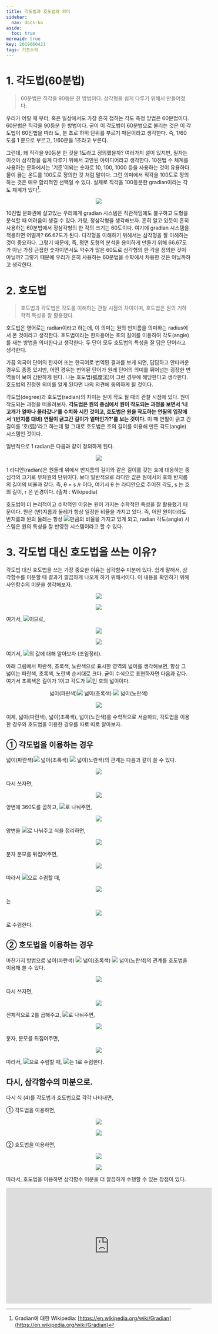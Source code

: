 ```yaml
---
title: 각도법과 호도법의 의미
sidebar:
  nav: docs-ko
aside:
  toc: true
mermaid: true
key: 2019060421
tags: 기초수학
---
```


# 1. 각도법(60분법)

>60분법은 직각을 90등분 한 방법이다. 삼각형을 쉽게 다루기 위해서 만들어졌다.

   우리가 어릴 때 부터, 혹은 일상에서도 가장 흔히 접하는 각도 측정 방법은 60분법이다. 60분법은 직각을 90등분 한 방법이다. 굳이 이 각도법이 60분법으로 불리는 것은 이 각도법이 60진법을 따라 도, 분 초로 하위 단위를 부르기 때문이라고 생각한다. 즉, 1/60도를 1 분으로 부르고, 1/60분을 1초라고 부른다. 

   그런데, 왜 직각을 90등분 한 것을 1도라고 정의했을까? 여러가지 설이 있지만, 필자는 이것이 삼각형을 쉽게 다루기 위해서 고안된 아이디어라고 생각한다. 10진법 수 체계를 사용하는 문화에서는 '기준'이되는 숫자로 10, 100, 1000 등을 사용하는 것이 유용하다. 물이 끓는 온도를 100도로 정의한 것 처럼 말이다. 그런 의미에서 직각을 100도로 정의하는 것은 매우 합리적인 선택일 수 있다. 실제로 직각을 100등분한 gradian이라는 각도 체계가 있다[^1].

<p align="center">
  <img src="https://support.esri.com/~/media/Support/GISDictionary/gradian.jpg">
</p>

   10진법 문화권에 살고있는 우리에게 gradian 시스템은 직관적임에도 불구하고 도형을 분석할 때 어려움이 생길 수 있다. 가령, 정삼각형을 생각해보자. 흔히 알고 있듯이 흔히 사용하는 60분법에서 정삼각형의 한 각의 크기는 60도이다. 여기에 gradian 시스템을 적용하면 어떨까? 66.67도가 된다. 다각형을 이해하기 위해서는 삼각형을 잘 이해하는 것이 중요하다. 그렇기 때문에, 즉, 평면 도형의 분석을 용이하게 만들기 위해 66.67도가 아닌 가장 근접한 숫자이면서도 약수가 많은 60도로 삼각형의 한 각을 정의한 것이 아닐까? 그렇기 때문에 우리가 흔히 사용하는 60분법을 수학에서 차용한 것은 아닐까하고 생각한다.


# 2. 호도법

>호도법과 각도법은 각도를 이해하는 관찰 시점의 차이이며,
>호도법은 원의 기하학적 특성을 잘 활용했다.


 호도법은 영어로는 radian이라고 하는데, 이 의미는 원의 반지름을 의미하는 radius에서 온 것이라고 생각한다. 호도법이라는 한자용어는 호의 길이를 이용하여 각도(angle)를 재는 방법을 의미한다고 생각한다. 두 단어 모두 호도법의 특성을 잘 담은 단어라고 생각한다.

 가끔 외국어 단어의 한자어 또는 한국어로 번역된 결과를 보게 되면, 답답하고 안타까운 경우도 종종 있지만, 어떤 경우는 번역된 단어가 원래 단어의 의미를 뛰어넘는 굉장한 번역들이 보여 감탄하게 된다. 나는 호도법(弧度法)이 그런 경우에 해당한다고 생각한다. 호도법의 진정한 의미를 알게 된다면 나의 의견에 동의하게 될 것이다.

 각도법(degree)과 호도법(radian)의 차이는 원이 작도 될 때의 관찰 시점에 있다. 원이 작도되는 과정을 떠올려보자. **각도법은 원의 중심에서 원이 작도되는 과정을 보면서 ‘내 고개가 얼마나 올라갔나’를 수치화 시킨 것이고, 호도법은 원을 작도하는 연필의 입장에서 ‘(반지름 대비) 연필이 긁고간 길이가 얼마인가?’를 보는 것이다.** 이 때 연필이 긁고 간 길이를 ‘호(弧)’라고 하는데 말 그대로 호도법은 호의 길이를 이용해 만든 각도(angle) 시스템인 것이다.

 일반적으로 1 radian은 다음과 같이 정의하게 된다.
 
<p align="center">
  <img src="https://raw.githubusercontent.com/angeloyeo/angeloyeo.github.io/master/pics/2-1-%EA%B0%81%EB%8F%84%EB%B2%95%EA%B3%BC_%ED%98%B8%EB%8F%84%EB%B2%95/%EA%B7%B8%EB%A6%BC2.png">
</p>

1 라디안(radian)은 원둘레 위에서 반지름의 길이와 같은 길이를 갖는 호에 대응하는 중심각의 크기로 무차원의 단위이다. 보다 일반적으로 라디안 값은 원에서의 호와 반지름의 길이의 비율과 같다. 즉, θ = s /r 이다, 여기서 θ 는 라디안으로 주어진 각도, s 는 호의 길이, r 은 반경이다. (출처 : Wikipedia)

 호도법이 더 논리적이고 수학적인 이유는 원이 가지는 수학적인 특성을 잘 활용했기 때문이다. 원은 (반)지름과 둘레가 항상 일정한 비율을 가지고 있다. 즉, 어떤 원이더라도 반지름과 원의 둘레는 항상 <img src = "https://raw.githubusercontent.com/angeloyeo/angeloyeo.github.io/master/equaions/2019-06-04-2-1-angle_rad/eq1.png">만큼의 비율을 가지고 있게 되고, radian 각도(angle) 시스템은 원의 특성을 잘 반영한 시스템이라고 할 수 있다.

# 3. 각도법 대신 호도법을 쓰는 이유?

각도법 대신 호도법을 쓰는 가장 중요한 이유는 삼각함수 미분에 있다. 쉽게 말해서, 삼각함수를 미분할 때 결과가 깔끔하게 나오게 하기 위해서이다. 이 내용을 확인하기 위해 사인함수의 미분을 생각해보자.

<p align = "center"> <img src = "https://raw.githubusercontent.com/angeloyeo/angeloyeo.github.io/master/equaions/2019-06-04-2-1-angle_rad/eq2.png"> </p>

<p align = "center"> <img src = "https://raw.githubusercontent.com/angeloyeo/angeloyeo.github.io/master/equaions/2019-06-04-2-1-angle_rad/eq3.png"> </p>

여기서, <img src = "https://raw.githubusercontent.com/angeloyeo/angeloyeo.github.io/master/equaions/2019-06-04-2-1-angle_rad/eq4.png">이므로,

<p align = "center"> <img src = "https://raw.githubusercontent.com/angeloyeo/angeloyeo.github.io/master/equaions/2019-06-04-2-1-angle_rad/eq5.png"> </p>

<p align = "center"> <img src = "https://raw.githubusercontent.com/angeloyeo/angeloyeo.github.io/master/equaions/2019-06-04-2-1-angle_rad/eq6.png"> </p>


여기서, <img src = "https://raw.githubusercontent.com/angeloyeo/angeloyeo.github.io/master/equaions/2019-06-04-2-1-angle_rad/eq7.png">의 값에 대해 알아보자 (조임정리).

아래 그림에서 파란색, 초록색, 노란색으로 표시한 영역의 넓이를 생각해보면, 항상 그 넓이는 파란색, 초록색, 노란색 순서대로 크다. 굳이 수식으로 표현하자면 다음과 같다. 여기서 초록색은 길이가 1이고 각도가 <img src = "https://raw.githubusercontent.com/angeloyeo/angeloyeo.github.io/master/equaions/2019-06-04-2-1-angle_rad/eq8.png">인 호의 넓이이다.

<center>넓이(파란색)<img src = "https://raw.githubusercontent.com/angeloyeo/angeloyeo.github.io/master/equaions/2019-06-04-2-1-angle_rad/eq9.png"> 넓이(초록색) <img src = "https://raw.githubusercontent.com/angeloyeo/angeloyeo.github.io/master/equaions/2019-06-04-2-1-angle_rad/eq10.png"> 넓이(노란색)</center>

<p align="center">
  <img src="https://raw.githubusercontent.com/angeloyeo/angeloyeo.github.io/master/pics/2-1-%EA%B0%81%EB%8F%84%EB%B2%95%EA%B3%BC_%ED%98%B8%EB%8F%84%EB%B2%95/%EA%B7%B8%EB%A6%BC3.png">
</p>


이제, 넓이(파란색), 넓이(초록색), 넓이(노란색)를 수학적으로 서술하되, 각도법을 이용한 경우와 호도법을 이용한 경우를 따로 따로 알아보자.

## ➀ 각도법을 이용하는 경우

넓이(파란색)<img src = "https://raw.githubusercontent.com/angeloyeo/angeloyeo.github.io/master/equaions/2019-06-04-2-1-angle_rad/eq11.png"> 넓이(초록색) <img src = "https://raw.githubusercontent.com/angeloyeo/angeloyeo.github.io/master/equaions/2019-06-04-2-1-angle_rad/eq12.png"> 넓이(노란색)의 관계는 다음과 같이 쓸 수 있다.

<p align = "center"> <img src = "https://raw.githubusercontent.com/angeloyeo/angeloyeo.github.io/master/equaions/2019-06-04-2-1-angle_rad/eq13.png"> </p>

다시 쓰자면,

<p align = "center"> <img src = "https://raw.githubusercontent.com/angeloyeo/angeloyeo.github.io/master/equaions/2019-06-04-2-1-angle_rad/eq14.png"> </p>

양변에 360도를 곱하고, <img src = "https://raw.githubusercontent.com/angeloyeo/angeloyeo.github.io/master/equaions/2019-06-04-2-1-angle_rad/eq15.png">로 나눠주면,

<p align = "center"> <img src = "https://raw.githubusercontent.com/angeloyeo/angeloyeo.github.io/master/equaions/2019-06-04-2-1-angle_rad/eq16.png"> </p>

양변을 <img src = "https://raw.githubusercontent.com/angeloyeo/angeloyeo.github.io/master/equaions/2019-06-04-2-1-angle_rad/eq17.png">로 나눠주고 식을 정리하면,

<p align = "center"> <img src = "https://raw.githubusercontent.com/angeloyeo/angeloyeo.github.io/master/equaions/2019-06-04-2-1-angle_rad/eq18.png"> </p>

분자 분모를 뒤집어주면,

<p align = "center"> <img src = "https://raw.githubusercontent.com/angeloyeo/angeloyeo.github.io/master/equaions/2019-06-04-2-1-angle_rad/eq19.png"> </p>

따라서 <img src = "https://raw.githubusercontent.com/angeloyeo/angeloyeo.github.io/master/equaions/2019-06-04-2-1-angle_rad/eq20.png">으로 수렴할 때, 

<p align = "center"> <img src = "https://raw.githubusercontent.com/angeloyeo/angeloyeo.github.io/master/equaions/2019-06-04-2-1-angle_rad/eq21.png"> </p>

는

<p align = "center"> <img src = "https://raw.githubusercontent.com/angeloyeo/angeloyeo.github.io/master/equaions/2019-06-04-2-1-angle_rad/eq22.png"> </p>

로 수렴한다.

## ➁ 호도법을 이용하는 경우

마찬가지 방법으로 넓이(파란색) <img src = "https://raw.githubusercontent.com/angeloyeo/angeloyeo.github.io/master/equaions/2019-06-04-2-1-angle_rad/eq23.png"> 넓이(초록색) <img src = "https://raw.githubusercontent.com/angeloyeo/angeloyeo.github.io/master/equaions/2019-06-04-2-1-angle_rad/eq24.png"> 넓이(노란색)의 관계를 호도법을 이용해 쓸 수 있다.

<p align = "center"> <img src = "https://raw.githubusercontent.com/angeloyeo/angeloyeo.github.io/master/equaions/2019-06-04-2-1-angle_rad/eq25.png"> </p>

다시 쓰자면,

<p align = "center"> <img src = "https://raw.githubusercontent.com/angeloyeo/angeloyeo.github.io/master/equaions/2019-06-04-2-1-angle_rad/eq26.png"> </p>

전체적으로 2를 곱해주고, <img src = "https://raw.githubusercontent.com/angeloyeo/angeloyeo.github.io/master/equaions/2019-06-04-2-1-angle_rad/eq27.png">로 나눠주면,

<p align = "center"> <img src = "https://raw.githubusercontent.com/angeloyeo/angeloyeo.github.io/master/equaions/2019-06-04-2-1-angle_rad/eq28.png"> </p>

분자, 분모를 뒤집어주면,

<p align = "center"> <img src = "https://raw.githubusercontent.com/angeloyeo/angeloyeo.github.io/master/equaions/2019-06-04-2-1-angle_rad/eq29.png"> </p>

따라서, <img src = "https://raw.githubusercontent.com/angeloyeo/angeloyeo.github.io/master/equaions/2019-06-04-2-1-angle_rad/eq30.png">으로 수렴할 때, <img src = "https://raw.githubusercontent.com/angeloyeo/angeloyeo.github.io/master/equaions/2019-06-04-2-1-angle_rad/eq31.png">는 1로 수렴한다.

## 다시, 삼각함수의 미분으로.

다시 식 (4)를 각도법과 호도법으로 각각 나타내면,

➀ 각도법을 이용하면,

<p align = "center"> <img src = "https://raw.githubusercontent.com/angeloyeo/angeloyeo.github.io/master/equaions/2019-06-04-2-1-angle_rad/eq32.png"> </p>

<p align = "center"> <img src = "https://raw.githubusercontent.com/angeloyeo/angeloyeo.github.io/master/equaions/2019-06-04-2-1-angle_rad/eq33.png"> </p>


➁ 호도법을 이용하면,

<p align = "center"> <img src = "https://raw.githubusercontent.com/angeloyeo/angeloyeo.github.io/master/equaions/2019-06-04-2-1-angle_rad/eq34.png"> </p>

<p align = "center"> <img src = "https://raw.githubusercontent.com/angeloyeo/angeloyeo.github.io/master/equaions/2019-06-04-2-1-angle_rad/eq35.png"> </p>

따라서, 호도법을 이용하면 삼각함수 미분을 더 깔끔하게 수행할 수 있는 장점이 있다.


<center><iframe width="560" height="315" src="https://www.youtube.com/embed/vzesodSa17I" frameborder="0" allow="autoplay; encrypted-media" allowfullscreen></iframe></center>

[^1]: Gradian에 대한 Wikipedia: [https://en.wikipedia.org/wiki/Gradian](https://en.wikipedia.org/wiki/Gradian)


